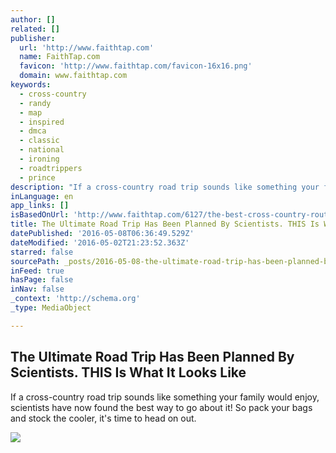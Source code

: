 ```yaml
---
author: []
related: []
publisher:
  url: 'http://www.faithtap.com'
  name: FaithTap.com
  favicon: 'http://www.faithtap.com/favicon-16x16.png'
  domain: www.faithtap.com
keywords:
  - cross-country
  - randy
  - map
  - inspired
  - dmca
  - classic
  - national
  - ironing
  - roadtrippers
  - prince
description: "If a cross-country road trip sounds like something your family would enjoy, scientists have now found the best way to go about it! So pack your bags and stock the cooler, it's time to head on out."
inLanguage: en
app_links: []
isBasedOnUrl: 'http://www.faithtap.com/6127/the-best-cross-country-route-according-to-science/'
title: The Ultimate Road Trip Has Been Planned By Scientists. THIS Is What It Looks Like
datePublished: '2016-05-08T06:36:49.529Z'
dateModified: '2016-05-02T21:23:52.363Z'
starred: false
sourcePath: _posts/2016-05-08-the-ultimate-road-trip-has-been-planned-by-scientists-this.md
inFeed: true
hasPage: false
inNav: false
_context: 'http://schema.org'
_type: MediaObject

---
```

<article style=""><h1>The Ultimate Road Trip Has Been Planned By Scientists. THIS Is What It Looks Like</h1><p>If a cross-country road trip sounds like something your family would enjoy, scientists have now found the best way to go about it! So pack your bags and stock the cooler, it's time to head on out.</p><img src="http://images.faithtap.com/t/2016/3/lg/roadtripmap.jpg" /></article>